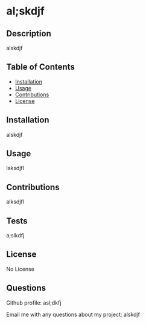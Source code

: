 # al;skdjf

  ## Description
  alskdjf


  ## Table of Contents
  - [Installation](#installation)
  - [Usage](#usage)
  - [Contributions](#contributions)
  - [License](#license)


  ## Installation
  alskdjf


  ## Usage
  laksdjfl


  ## Contributions
  alksdjfl


  ## Tests
  a;slkdfj


  ## License
  No License

  ## Questions
  Github profile: asl;dkfj

  Email me with any questions about my project: alskdjf
